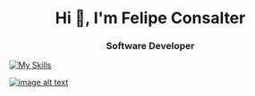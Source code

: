 <h1 align="center">Hi 👋, I'm Felipe Consalter</h1>
<h3 align="center">Software Developer</h3>


 
[![My Skills](https://skillicons.dev/icons?i=js,html,css,wasm,docker,figma,github,mongodb,nodejs)](https://skillicons.dev)


[![image alt text](https://mars.nasa.gov/layout/embed/send-your-name/future/certificate/?cn=167893859957)](https://mars.nasa.gov/)

